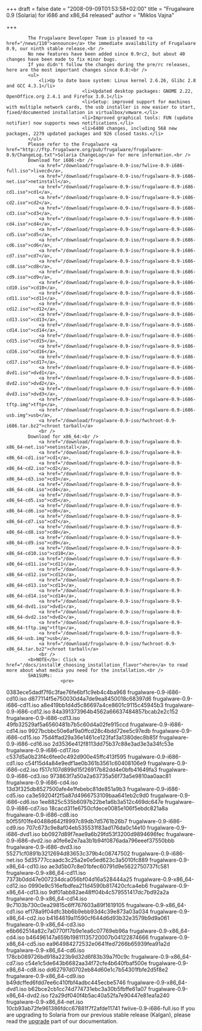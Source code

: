 
+++
draft = false
date = "2008-09-09T01:53:58+02:00"
title = "Frugalware 0.9 (Solaria) for i686 and x86_64 released"
author = "Miklos Vajna"

+++

            The Frugalware Developer Team is pleased to <a href="/news/110">announce</a> the immediate availability of Frugalware 0.9, our ninth stable release.<br />
            No new features have been added since 0.9rc2, but about 40 changes have been made to fix minor bugs.
            If you didn't follow the changes during the pre/rc releases, here are the most important changes since 0.8:<br />
            <ul>
                <li>Up to date base system: Linux kernel 2.6.26, Glibc 2.8 and GCC 4.3.1</li>
                                <li>Updated desktop packages: GNOME 2.22, OpenOffice.org 2.4.1 and Firefox 3.0.1</li>
                                <li>Setup: improved support for machines with multiple network cards, the usb installer is now easier to start, fixed/documented installation in virtualbox/vmware.</li>
                                <li>Improved graphical tools: FUN (update notifier) now supports news notifications.</li>
                                <li>6400 changes, including 568 new packages, 2279 updated packages and 926 closed tasks.</li>
            </ul>
            Please refer to the Frugalware <a href="http://ftp.frugalware.org/pub/frugalware/frugalware-0.9/ChangeLog.txt">Solaria ChangeLog</a> for more information.<br />
            Download for i686:<br />
                <a href="/download/frugalware-0.9-iso/fwlive-0.9-i686-full.iso">livecd</a>,
                <a href="/download/frugalware-0.9-iso/frugalware-0.9-i686-net.iso">netinstall</a>,
                <a href="/download/frugalware-0.9-iso/frugalware-0.9-i686-cd1.iso">cd1</a>,
                <a href="/download/frugalware-0.9-iso/frugalware-0.9-i686-cd2.iso">cd2</a>,
                <a href="/download/frugalware-0.9-iso/frugalware-0.9-i686-cd3.iso">cd3</a>,
                <a href="/download/frugalware-0.9-iso/frugalware-0.9-i686-cd4.iso">cd4</a>,
                <a href="/download/frugalware-0.9-iso/frugalware-0.9-i686-cd5.iso">cd5</a>,
                <a href="/download/frugalware-0.9-iso/frugalware-0.9-i686-cd6.iso">cd6</a>,
                <a href="/download/frugalware-0.9-iso/frugalware-0.9-i686-cd7.iso">cd7</a>,
                <a href="/download/frugalware-0.9-iso/frugalware-0.9-i686-cd8.iso">cd8</a>,
                <a href="/download/frugalware-0.9-iso/frugalware-0.9-i686-cd9.iso">cd9</a>,
                <a href="/download/frugalware-0.9-iso/frugalware-0.9-i686-cd10.iso">cd10</a>,
                <a href="/download/frugalware-0.9-iso/frugalware-0.9-i686-cd11.iso">cd11</a>,
                <a href="/download/frugalware-0.9-iso/frugalware-0.9-i686-cd12.iso">cd12</a>,
                <a href="/download/frugalware-0.9-iso/frugalware-0.9-i686-cd13.iso">cd13</a>,
                <a href="/download/frugalware-0.9-iso/frugalware-0.9-i686-cd14.iso">cd14</a>,
                <a href="/download/frugalware-0.9-iso/frugalware-0.9-i686-cd15.iso">cd15</a>,
                <a href="/download/frugalware-0.9-iso/frugalware-0.9-i686-cd16.iso">cd16</a>,
                <a href="/download/frugalware-0.9-iso/frugalware-0.9-i686-cd17.iso">cd17</a>,
                <a href="/download/frugalware-0.9-iso/frugalware-0.9-i686-dvd1.iso">dvd1</a>,
                <a href="/download/frugalware-0.9-iso/frugalware-0.9-i686-dvd2.iso">dvd2</a>,
                <a href="/download/frugalware-0.9-iso/frugalware-0.9-i686-dvd3.iso">dvd3</a>,
                <a href="/download/frugalware-0.9-iso/frugalware-0.9-i686-tftp.img">tftp</a>,
                <a href="/download/frugalware-0.9-iso/frugalware-0.9-i686-usb.img">usb</a>,
                <a href="/download/frugalware-0.9-iso/fwchroot-0.9-i686.tar.bz2">chroot tarball</a>
                <br />
            Download for x86_64:<br />
                <a href="/download/frugalware-0.9-iso/frugalware-0.9-x86_64-net.iso">netinstall</a>,
                <a href="/download/frugalware-0.9-iso/frugalware-0.9-x86_64-cd1.iso">cd1</a>,
                <a href="/download/frugalware-0.9-iso/frugalware-0.9-x86_64-cd2.iso">cd2</a>,
                <a href="/download/frugalware-0.9-iso/frugalware-0.9-x86_64-cd3.iso">cd3</a>,
                <a href="/download/frugalware-0.9-iso/frugalware-0.9-x86_64-cd4.iso">cd4</a>,
                <a href="/download/frugalware-0.9-iso/frugalware-0.9-x86_64-cd5.iso">cd5</a>,
                <a href="/download/frugalware-0.9-iso/frugalware-0.9-x86_64-cd6.iso">cd6</a>,
                <a href="/download/frugalware-0.9-iso/frugalware-0.9-x86_64-cd7.iso">cd7</a>,
                <a href="/download/frugalware-0.9-iso/frugalware-0.9-x86_64-cd8.iso">cd8</a>,
                <a href="/download/frugalware-0.9-iso/frugalware-0.9-x86_64-cd9.iso">cd9</a>,
                <a href="/download/frugalware-0.9-iso/frugalware-0.9-x86_64-cd10.iso">cd10</a>,
                <a href="/download/frugalware-0.9-iso/frugalware-0.9-x86_64-cd11.iso">cd11</a>,
                <a href="/download/frugalware-0.9-iso/frugalware-0.9-x86_64-cd12.iso">cd12</a>,
                <a href="/download/frugalware-0.9-iso/frugalware-0.9-x86_64-cd13.iso">cd13</a>,
                <a href="/download/frugalware-0.9-iso/frugalware-0.9-x86_64-cd14.iso">cd14</a>,
                <a href="/download/frugalware-0.9-iso/frugalware-0.9-x86_64-dvd1.iso">dvd1</a>,
                <a href="/download/frugalware-0.9-iso/frugalware-0.9-x86_64-dvd2.iso">dvd2</a>,
                <a href="/download/frugalware-0.9-iso/frugalware-0.9-x86_64-tftp.img">tftp</a>,
                <a href="/download/frugalware-0.9-iso/frugalware-0.9-x86_64-usb.img">usb</a>,
                <a href="/download/frugalware-0.9-iso/fwchroot-0.9-x86_64.tar.bz2">chroot tarball</a>
                <br />
            <b>NOTE</b>: Click <a href="/docs/install#_choosing_installation_flavor">here</a> to read more about what media you need for the installation.<br />
            SHA1SUMs:
                        <pre>
0383ece5dadf7f6c3fae76fe6bf1c9eb4c4ba968  frugalware-0.9-i686-cd10.iso
d877114f5e750030d4a7de9ea8450018c68397d6  frugalware-0.9-i686-cd11.iso
a8e419bb1d4d5c86697a4ce8601c9115c45945b3  frugalware-0.9-i686-cd12.iso
84a391373964b4562a66637484857bcab2e2c152  frugalware-0.9-i686-cd13.iso
49fb32529af5a6560481b7b5c60d4a02fe915ccd  frugalware-0.9-i686-cd14.iso
9927bcbbc50e6af9a0ffcd28c4bdd72ee5c97edb  frugalware-0.9-i686-cd15.iso
75d4ffad29a36e1461ce123faf3a1380dec8b85f  frugalware-0.9-i686-cd16.iso
2d3536e412f8113dd75b37c88e3ad3e3a34fc53e  frugalware-0.9-i686-cd17.iso
c537d5a0b23f4c6fee0c492d900e45ffc413f595  frugalware-0.9-i686-cd1.iso
c54f15d4a84e9edf1ae0b361b3561c60408106e9  frugalware-0.9-i686-cd2.iso
f517c107d899d15f26917b82dd4e0bfb41649fa3  frugalware-0.9-i686-cd3.iso
973863f7a50a2a63735a56f73a5e9810aa0aac81  frugalware-0.9-i686-cd4.iso
13d3f325db8527500afe4e1febebc81de851a9b3  frugalware-0.9-i686-cd5.iso
ca3e59204f2f5a87d4966753109baa641eb2c9d0  frugalware-0.9-i686-cd6.iso
1ee8825c535b6097b22be1a6b3a512c469dc647e  frugalware-0.9-i686-cd7.iso
18cacd311e6750cfdece0085e106f5ebdc821a8a  frugalware-0.9-i686-cd8.iso
b0f55f01fe40488d642f8997c89db7d5761b26b7  frugalware-0.9-i686-cd9.iso
707c673c9e8af04eb535531f83ad176da0c14e10  frugalware-0.9-i686-dvd1.iso
bb0927d89f7eae9a6b29fd53f3200d9894696fec  frugalware-0.9-i686-dvd2.iso
a0fe6e2e7aa3b1b94f0876ada796eeef37550bbb  frugalware-0.9-i686-dvd3.iso
55271cf0891b3212694d83653c379b4c08747502  frugalware-0.9-i686-net.iso
5d35777ccaadc3c25a2e0e5ed623c3a5010fc889  frugalware-0.9-x86_64-cd10.iso
ae3d5b07c8e01bfec60791d9e5622750737fc581  frugalware-0.9-x86_64-cd11.iso
7373b0dd47e007234dca056bf04d16a528444a25  frugalware-0.9-x86_64-cd12.iso
0990e9c516efbdfea211d4590b817420cfca4eb6  frugalware-0.9-x86_64-cd13.iso
9df01abb82ae48ff04b4c579551417dc7bd92a2a  frugalware-0.9-x86_64-cd14.iso
9c7103b730c0ea29815c6ff767603a89f1619105  frugalware-0.9-x86_64-cd1.iso
ef178a9f04dfc3bb6b9ebb93d4c39e873a03a034  frugalware-0.9-x86_64-cd2.iso
b4164619a11590cf644d6d93b32e3579b9d9a061  frugalware-0.9-x86_64-cd3.iso
e6b662514a82c7a0770f17b9e1ea6c07769eb96a  frugalware-0.9-x86_64-cd4.iso
b46496147a659b19811135720007b04122874666  frugalware-0.9-x86_64-cd5.iso
ea964984272532e0641fed7266b65939fea91a2d  frugalware-0.9-x86_64-cd6.iso
178cb089726bd918a223b9d32d6f83b39a7f0c9c  frugalware-0.9-x86_64-cd7.iso
c54e1c5de643b6682aa34f72cfe4b640fbaf500e  frugalware-0.9-x86_64-cd8.iso
dd62797d0702eb84d60e1c7b54301fbfe2d5f8e2  frugalware-0.9-x86_64-cd9.iso
b49dcffed6fdd7ee6c410fbf4adbc445ecbe5746  frugalware-0.9-x86_64-dvd1.iso
b62bce2cb1cc74d774731ebc3a30b5fbffe61a07  frugalware-0.9-x86_64-dvd2.iso
f2a29df040f4b5ac40a52fa7e90447e81ea1a240  frugalware-0.9-x86_64-net.iso
10cb93ab72fe961386fdcc67881f7f2afde11741  fwlive-0.9-i686-full.iso
            </pre>
                        If you are upgrading to Solaria from our previous stable release (Kalgan), please read the <a href="http://frugalware.org/docs/stable/upgrade">upgrade</a> part of our documentation.<br />
            
        